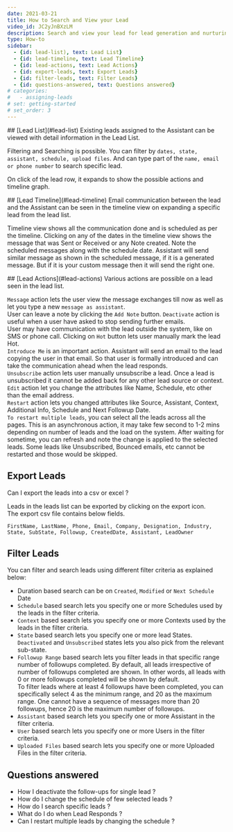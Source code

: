 ```yaml
---
date: 2021-03-21
title: How to Search and View your Lead
video_id: JC2yJnBXzLM
description: Search and view your lead for lead generation and nurturing
type: How-to
sidebar:
  - {id: lead-list), text: Lead List}
  - {id: lead-timeline, text: Lead Timeline}
  - {id: lead-actions, text: Lead Actions}
  - {id: export-leads, text: Export Leads}
  - {id: filter-leads, text: Filter Leads}
  - {id: questions-answered, text: Questions answered}
# categories:
#   - assigning-leads
# set: getting-started
# set_order: 3
---
```


<a name="lead-list"/>
## [Lead List](#lead-list)
Existing leads assigned to the Assistant can be viewed with detail information in the Lead List.  

Filtering and Searching is possible. You can filter by `dates, state, assistant, schedule, upload files`. And can type part of the `name, email or phone number` to search specific lead.

On click of the lead row, it expands to show the possible actions and timeline graph.

<a name="lead-timeline"/>
## [Lead Timeline](#lead-timeline)
Email communication between the lead and the Assistant can be seen in the timeline view on expanding a specific lead from the lead list. 

Timeline view shows all the communication done and is scheduled as per the timeline. Clicking on any of the dates in the timeline view shows the message that was Sent or Received or any Note created. 
Note the scheduled messages along with the schedule date. Assistant will send similar message as shown in the scheduled message, if it is a generated message. But if it is your custom message then it will send the right one. 

<a name="lead-actions"/>
## [Lead Actions](#lead-actions)
Various actions are possible on a lead seen in the lead list. 

`Message` action lets the user view the message exchanges till now as well as let you type a new `message as assistant`.  
User can leave a note by clicking the `Add Note` button.
`Deactivate` action is useful when a user have asked to stop sending further emails.   
User may have communication with the lead outside the system, like on SMS or phone call. Clicking on `Hot` button lets user manually mark the lead Hot.  
`Introduce Me` is an important action. Assistant will send an email to the lead copying the user in that email. So that user is formally introduced and can take the communication ahead when the lead responds.   
`Unsubscribe` action lets user manually unsubscribe a lead. Once a lead is unsubscribed it cannot be added back for any other lead source or context.  
`Edit` action let you change the attributes like Name, Schedule, etc other than the email address.  
`Restart` action lets you changed attributes like Source, Assistant, Context, Additional Info, Schedule and Next Followup Date.  
`To restart multiple leads`, you can select all the leads across all the pages. This is an asynchronous action, it may take few second to 1-2 mins depending on number of leads and the load on the system. After waiting for sometime, you can refresh and note the change is applied to the selected leads. Some leads like Unsubscribed, Bounced emails, etc cannot be restarted and those would be skipped.  

## Export Leads
Can I export the leads into a csv or excel ?   

Leads in the leads list can be exported by clicking on the export icon.  
The export csv file contains below fields.

`FirstName, LastName, Phone, Email, Company, Designation, Industry, State, SubState, Followup, CreatedDate, Assistant, LeadOwner` 

## Filter Leads
You can filter and search leads using different filter criteria as explained below:  
- Duration based search can be on `Created`, `Modified` or `Next Schedule` Date
- `Schedule` based search lets you specify one or more Schedules used by the leads in the filter criteria.
- `Context` based search lets you specify one or more Contexts used by the leads in the filter criteria.
- `State` based search lets you specify one or more lead States. `Deactivated` and `Unsubscribed` states lets you also pick from the relevant sub-state.
- `Followup Range` based search lets you filter leads in that specific range number of followups completed. By default, all leads irrespective of number of followups completed are shown. In other words, all leads with 0 or more followups completed will be shown by default.   
To filter leads where at least 4 followups have been completed, you can specifically select 4 as the minimum range, and 20 as the maximum range. One cannot have a sequence of messages more than 20 followups, hence 20 is the maximum number of followups.
- `Assistant` based search lets you specify one or more Assistant in the filter criteria.
- `User` based search lets you specify one or more Users in the filter criteria.
- `Uploaded Files` based search lets you specify one or more Uploaded Files in the filter criteria.

## Questions answered
- How I deactivate the follow-ups for single lead ?
- How do I change the schedule of few selected leads ?
- How do I search specific leads ?
- What do I do when Lead Responds ?
- Can I restart multiple leads by changing the schedule ? 